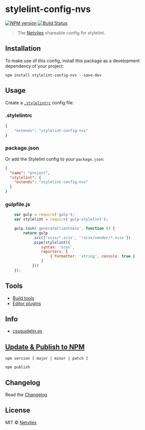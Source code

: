 # stylelint-config-nvs

[![NPM version](http://img.shields.io/npm/v/stylelint-config-nvs.svg)](https://www.npmjs.org/package/stylelint-config-nvs) [![Build Status](https://travis-ci.org/netvlies/stylelint-config-nvs.svg?branch=master)](https://travis-ci.org/netvlies/stylelint-config-nvs)

> The [Netvlies](https://www.netvlies.nl) shareable config for stylelint.

## Installation

To make use of this config, install this package as a development dependency of your project:

    npm install stylelint-config-nvs --save-dev

## Usage

Create a [`.stylelintrc`](http://stylelint.io/user-guide/configuration/) config file:

### .stylelintrc
```js
{
    "extends": "stylelint-config-nvs"
}
```

### package.json
Or add the Stylelint config to your `package.json`:

```json
{
  "name": "project",
  "stylelint": {
    "extends": "stylelint-config-nvs"
  }
}
```

### gulpfile.js
```js
    var gulp = require('gulp');
    var stylelint = require('gulp-stylelint');

    gulp.task('generateClientSass', function () {
        return gulp
            .src(['scss/*.scss', '!scss/vendor/*.scss'])
            .pipe(stylelint({
                syntax: 'scss',
                reporters: [
                    { formatter: 'string', console: true }
                ]
            }))
    });
```

## Tools

* [Build tools](http://stylelint.io/user-guide/complementary-tools/#build-tool-plugins)
* [Editor plugins](http://stylelint.io/user-guide/complementary-tools/#editor-plugins)

## Info
* [cssguidelin.es](http://cssguidelin.es/)

## [Update & Publish to NPM](https://docs.npmjs.com/cli/version)
```npm version [ major | minor | patch ]```

```npm publish```

## Changelog

Read the [Changelog](CHANGELOG.md)

## License

MIT © [Netvlies](http://netvlies.nl)
